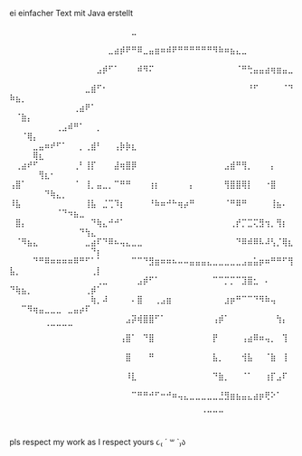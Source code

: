 ei  einfacher Text mit Java erstellt


⠀⠀⠀⠀⠀⠀⠀⠀⠀⠀⠀⠀⠀⠀⠀⠀⠀⠀⠀⠀⠀⣀⠀⠀⠀⠀⠀⠀⠀⠀⠀⠀⠀⠀⠀⠀⠀⠀⠀⠀⠀⠀⠀⠀⠀⠀⠀⠀⠀⠀⠀⠀⠀⠀⠀⠀⠀⠀⠀⠀⠀⠀⠀⠀⠀
⠀⠀⠀⠀⠀⠀⠀⠀⠀⠀⠀⠀⠀⠀⠀⠀⠀⣀⣴⡾⠟⠛⠿⣀⣤⣶⠶⠾⠟⠛⠛⠛⠛⠛⠛⠻⠷⠶⣦⣄⣀⠀⠀⠀⠀⠀⠀⠀⠀⠀⠀⠀⠀⠀⠀⠀⠀⠀⠀⠀⠀⠀⠀⠀⠀
⠀⠀⠀⠀⠀⠀⠀⠀⠀⠀⠀⠀⠀⠀⠀⣠⡾⠋⠁⠀⠀⠀⠾⠻⠍⠀⠀⠀⠀⠀⠀⠀⠀⠀⠀⠀⠀⠀⠀⠈⠛⢓⣤⣤⣴⢶⣶⣤⣀⠀⠀⠀⠀⠀⠀⠀⠀⠀⠀⠀⠀⠀⠀⠀⠀
⠀⠀⠀⠀⠀⠀⠀⠀⠀⠀⠀⠀⠀⣀⣾⠋⠂⠀⠀⠀⠀⠀⠀⠀⠀⠀⠀⠀⠀⠀⠀⠀⠀⠀⠀⠀⠀⠀⠀⠀⠀⠘⠋⠀⠀⠀⠀⠈⠙⠷⣦⡀⠀⠀⠀⠀⠀⠀⠀⠀⠀⠀⠀⠀⠀
⠀⠀⠀⠀⠀⠀⠀⠀⠀⠀⠀⢀⣴⠟⠁⠀⠀⠀⠀⠀⠀⠀⠀⠀⠀⠀⠀⠀⠀⠀⠀⠀⠀⠀⠀⠀⠀⠀⠀⠀⠀⠀⠀⠀⠀⠀⠀⠀⠀⠀⠈⣷⡄⠀⠀⠀⠀⠀⠀⠀⠀⠀⠀⠀⠀
⠀⠀⠀⠀⠀⠀⠀⠀⢀⣠⠾⠛⠁⠀⠀⡀⠀⠀⠀⠀⠀⠀⠀⠀⠀⠀⠀⠀⠀⠀⠀⠀⠀⠀⠀⠀⠀⠀⠀⠀⠀⠀⠀⠀⠀⠀⠀⠀⠀⠀⠀⠈⢿⡄⠀⠀⠀⠀⠀⠀⠀⠀⠀⠀⠀
⠀⠀⠀⠀⣀⣤⠶⠞⠋⠁⠀⠀⡀⢀⣾⠃⠀⠀⢠⡷⡷⣆⠀⠀⠀⠀⠀⠀⠀⠀⠀⠀⠀⠀⠀⠀⠀⠀⠀⠀⠀⠀⠀⠀⠀⠀⠀⠀⠀⠀⠀⠀⠀⢿⣆⠀⠀⠀⠀⠀⠀⠀⠀⠀⠀
⠀⢀⣴⠞⠋⠀⠀⠀⠀⠀⠀⢀⠃⢸⡏⠀⠀⠀⣼⢶⣿⡿⠀⠀⠀⠀⠀⠀⠀⠀⠀⠀⠀⠀⠀⠀⠀⣠⣾⠛⢻⡀⠀⠀⠀⡄⠀⠀⠀⠀⠀⠀⠀⠀⢻⣆⠂⠀⠀⠀⠀⠀⠀⠀⠀
⢠⣿⠁⠀⠀⠀⠀⠀⠀⠀⠀⠈⠀⢸⡀⣤⣀⡀⠉⠛⠛⠀⠀⠀⢰⡆⠀⠀⠀⠀⠀⡄⠀⠀⠀⠀⠀⢻⣿⣿⢿⡇⠀⠀⠐⣿⠀⠀⠀⠀⠀⠀⠀⠀⠀⠙⢷⣄⡀⠀⠀⠀⠀⠀⠀
⠸⣧⠀⠀⠀⠀⠀⠀⠀⠀⠀⠀⠀⢸⣧⠀⣈⢉⠹⡆⠀⠀⠀⠀⠘⠷⠶⠚⠓⢶⡴⠛⠀⠀⠀⠀⠀⠈⠛⠿⠛⠀⠀⠀⠀⢸⣦⠄⠀⠀⠀⠀⠀⠀⠀⠀⠀⠈⠙⠲⣦⣀⠀⠀⠀
⠀⣿⡄⠀⠀⠀⠀⠀⠀⠀⠀⠀⠀⠀⠙⢷⣄⠚⠚⠁⠀⠀⠀⠀⠀⠀⠀⠀⠀⠀⠀⠀⠀⠀⠀⠀⠀⠀⢀⡞⡉⣉⢍⣻⢲⡀⢻⡆⠀⠀⠀⠀⠀⠀⠀⠀⠀⠀⠀⠀⠀⠙⢳⣄⠀
⠀⠈⠻⣦⣄⠀⠀⠀⠀⠀⠀⠀⠀⣀⣴⠏⠙⠿⠦⢤⣄⣀⣀⠀⠀⠀⠀⠀⠀⠀⠀⠀⠀⠀⠀⠀⠀⠀⠀⠙⠿⠾⠿⠧⠼⢣⡈⢿⣆⠀⠀⠀⠀⠀⠀⠀⠀⠀⠀⠀⠀⠀⠀⠙⡆
⠀⠀⠀⠀⠙⠛⠿⠶⠶⠶⠶⠿⠛⠋⠁⠁⠀⠀⠀⠀⠀⠉⠉⠙⣻⣶⠶⠶⠦⠤⠤⣤⣤⣤⣄⣀⣀⣀⣀⣀⣠⣤⣥⡶⠶⠛⠛⠋⢻⣧⡀⠀⠀⠀⠀⠀⠀⠀⠀⠀⠀⠀⠀⢀⡇
⠀⠀⠀⠀⠀⠀⠀⠀⠀⠀⠀⠀⠀⠀⠀⢀⣀⠀⠀⠀⠀⠀⣠⡾⠋⠁⠀⠀⠀⠀⠀⠀⠀⠀⠀⠉⠉⡉⡉⠉⣹⣿⣂⠀⠄⠀⠀⠀⠀⠙⢷⣦⡀⠀⠀⠀⠀⠀⠀⠀⠀⠀⢀⡾⠁
⠀⠀⠀⠀⠀⠀⠀⠀⠀⠀⠀⠀⠀⠀⢷⡀⠼⠀⠀⠀⠀⠄⣿⠀⠀⢀⣠⣶⠀⠀⠀⠀⠀⠀⠀⠀⠀⣰⡶⠛⠉⠉⠙⠻⠷⢤⠀⠀⠀⠀⠀⠉⠻⢶⣤⣀⣀⣀⠀⣀⣤⡴⠏⠀⠀
⠀⠀⠀⠀⠀⠀⠀⠀⠀⠀⠀⠀⠀⠀⠀⠀⠀⠀⠀⠀⣠⡽⢾⣿⣿⠋⠁⠀⠀⠀⠀⠀⠀⠀⠀⢠⡾⠁⠀⠀⠀⠀⠀⠀⠀⠀⢳⡄⠀⠀⠀⠀⠀⠀⠀⠈⠉⠉⠉⠉⠀⠀⠀⠀⠀
⠀⠀⠀⠀⠀⠀⠀⠀⠀⠀⠀⠀⠀⠀⠀⠀⠀⠀⠀⢠⣿⠁⠀⠙⣿⠀⠀⠀⠀⠀⠀⠀⠀⠀⠀⡟⠀⠀⠀⠀⢠⣴⠿⠶⢤⡀⠀⢹⠀⠀⠀⠀⠀⠀⠀⠀⠀⠀⠀⠀⠀⠀⠀⠀⠀
⠀⠀⠀⠀⠀⠀⠀⠀⠀⠀⠀⠀⠀⠀⠀⠀⠀⠀⠀⠀⣿⠀⠀⠀⠛⠀⠀⠀⠀⠀⠀⠀⠀⠀⠀⣧⡀⠀⠀⠀⢺⣧⠀⠀⠈⣷⠀⢸⠀⠀⠀⠀⠀⠀⠀⠀⠀⠀⠀⠀⠀⠀⠀⠀⠀
⠀⠀⠀⠀⠀⠀⠀⠀⠀⠀⠀⠀⠀⠀⠀⠀⠀⠀⠀⠀⠸⣇⠀⠀⠀⠀⠀⠀⠀⠀⠀⠀⠀⠀⠀⠙⣷⡀⠀⠀⠈⠁⠀⠀⢰⡏⣠⠏⠀⠀⠀⠀⠀⠀⠀⠀⠀⠀⠀⠀⠀⠀⠀⠀⠀
⠀⠀⠀⠀⠀⠀⠀⠀⠀⠀⠀⠀⠀⠀⠀⠀⠀⠀⠀⠀⠀⠉⠛⠛⠚⠋⠒⠚⠶⢤⣄⣀⣀⣀⣀⣀⣘⣻⣶⣦⣤⣄⣴⡶⢟⠕⠁⠀⠀⠀⠀⠀⠀⠀⠀⠀⠀⠀⠀⠀⠀⠀⠀⠀⠀
⠀⠀⠀⠀⠀⠀⠀⠀⠀⠀⠀⠀⠀⠀⠀⠀⠀⠀⠀⠀⠀⠀⠀⠀⠀⠀⠀⠀⠀⠀⠀⠀⠀⠈⠉⠉⠉⠀⠀⠀⠀⠀⠀⠀⠀⠀⠀⠀⠀⠀⠀⠀⠀⠀⠀⠀⠀⠀⠀⠀⠀⠀⠀⠀⠀


pls respect my work as I respect yours ૮₍ ´ ꒳ `₎ა
